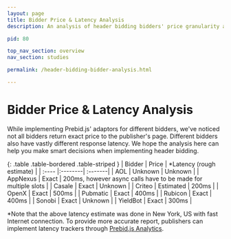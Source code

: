 ```yaml
---
layout: page
title: Bidder Price & Latency Analysis
description: An analysis of header bidding bidders' price granularity and latency.

pid: 80

top_nav_section: overview
nav_section: studies

permalink: /header-bidding-bidder-analysis.html

---
```

<div class="bs-docs-section" markdown="1">

# Bidder Price & Latency Analysis

While implementing Prebid.js' adaptors for different bidders, we've noticed not all bidders return exact price to the publisher's page. Different bidders also have vastly different response latency. We hope the analysis here can help you make smart decisions when implementing header bidding. 

<!--| Amazon | Estimated at $0.50 increment | 300ms | -->

{: .table .table-bordered .table-striped }
|	Bidder |	Price 	|	*Latency (rough estimate)   |
| :----  |:--------| :-------|
| AOL | Unknown | Unknown |
| AppNexus | Exact | 200ms, however async calls have to be made for multiple slots |
| Casale | Exact | Unknown | 
| Criteo | Estimated | 200ms |
| OpenX | Exact | 500ms |
| Pubmatic | Exact | 400ms |
| Rubicon | Exact | 400ms |
| Sonobi | Exact | Unknown |
| YieldBot | Exact | 300ms |

*Note that the above latency estimate was done in New York, US with fast Internet connection. To provide more accurate report, publishers can implement latency trackers through [Prebid.js Analytics](/overview/ga-analytics.html).

</div>